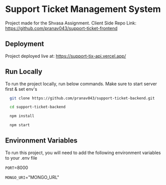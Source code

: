 
# Support Ticket Management System

Project made for the Shvasa Assignment. Client Side Repo Link: https://github.com/pranav043/support-ticket-frontend


## Deployment

Project deployed live at: https://support-tix-api.vercel.app/


## Run Locally

To run the project locally, run below commands. Make sure to start server first & set env's

```bash
  git clone https://github.com/pranav043/support-ticket-backend.git
```

```bash
  cd support-ticket-backend
```

```bash
  npm install
```

```bash
  npm start
```


## Environment Variables

To run this project, you will need to add the following environment variables to your .env file

`PORT`=8000

`MONGO_URI`="MONGO_URL"

